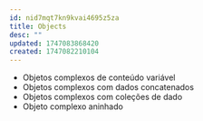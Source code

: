 ```yaml
---
id: nid7mqt7kn9kvai4695z5za
title: Objects
desc: ""
updated: 1747083868420
created: 1747082210104
---
```


- Objetos complexos de conteúdo variável
- Objetos complexos com dados concatenados
- Objetos complexos com coleções de dado
- Objeto complexo aninhado
